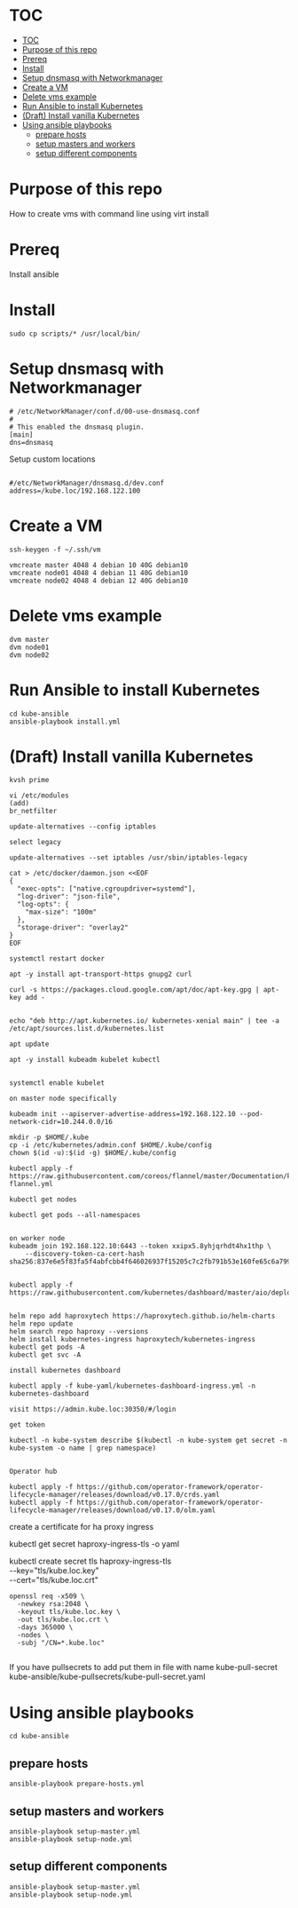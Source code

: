 

# TOC

- [TOC](#toc)
- [Purpose of this repo](#purpose-of-this-repo)
- [Prereq](#prereq)
- [Install](#install)
- [Setup dnsmasq with Networkmanager](#setup-dnsmasq-with-networkmanager)
- [Create a VM](#create-a-vm)
- [Delete vms example](#delete-vms-example)
- [Run Ansible to install Kubernetes](#run-ansible-to-install-kubernetes)
- [(Draft) Install vanilla Kubernetes](#draft-install-vanilla-kubernetes)
- [Using ansible playbooks](#using-ansible-playbooks)
  - [prepare hosts](#prepare-hosts)
  - [setup masters and workers](#setup-masters-and-workers)
  - [setup different components](#setup-different-components)


# Purpose of this repo 

How to create vms with command line using virt install

# Prereq 

Install ansible

# Install

```
sudo cp scripts/* /usr/local/bin/

```

# Setup dnsmasq with Networkmanager

```
# /etc/NetworkManager/conf.d/00-use-dnsmasq.conf
#
# This enabled the dnsmasq plugin.
[main]
dns=dnsmasq

```

Setup custom locations

```

#/etc/NetworkManager/dnsmasq.d/dev.conf
address=/kube.loc/192.168.122.100
```

# Create a VM


```
ssh-keygen -f ~/.ssh/vm
```


```
vmcreate master 4048 4 debian 10 40G debian10
vmcreate node01 4048 4 debian 11 40G debian10
vmcreate node02 4048 4 debian 12 40G debian10
```

# Delete vms example

```
dvm master
dvm node01
dvm node02

```

# Run Ansible to install Kubernetes

```
cd kube-ansible
ansible-playbook install.yml
```

# (Draft) Install vanilla Kubernetes

```
kvsh prime

vi /etc/modules
(add)
br_netfilter

update-alternatives --config iptables 

select legacy

update-alternatives --set iptables /usr/sbin/iptables-legacy

cat > /etc/docker/daemon.json <<EOF
{
  "exec-opts": ["native.cgroupdriver=systemd"],
  "log-driver": "json-file",
  "log-opts": {
    "max-size": "100m"
  },
  "storage-driver": "overlay2"
}
EOF

systemctl restart docker

apt -y install apt-transport-https gnupg2 curl

curl -s https://packages.cloud.google.com/apt/doc/apt-key.gpg | apt-key add -


echo "deb http://apt.kubernetes.io/ kubernetes-xenial main" | tee -a /etc/apt/sources.list.d/kubernetes.list

apt update

apt -y install kubeadm kubelet kubectl


systemctl enable kubelet

on master node specifically

kubeadm init --apiserver-advertise-address=192.168.122.10 --pod-network-cidr=10.244.0.0/16

mkdir -p $HOME/.kube
cp -i /etc/kubernetes/admin.conf $HOME/.kube/config
chown $(id -u):$(id -g) $HOME/.kube/config

kubectl apply -f https://raw.githubusercontent.com/coreos/flannel/master/Documentation/kube-flannel.yml

kubectl get nodes

kubectl get pods --all-namespaces


on worker node
kubeadm join 192.168.122.10:6443 --token xxipx5.8yhjqrhdt4hx1thp \
    --discovery-token-ca-cert-hash sha256:837e6e5f83fa5f4abfcbb4f646026937f15205c7c2fb791b53e160fe65c6a799


kubectl apply -f https://raw.githubusercontent.com/kubernetes/dashboard/master/aio/deploy/recommended.yaml


helm repo add haproxytech https://haproxytech.github.io/helm-charts
helm repo update
helm search repo haproxy --versions
helm install kubernetes-ingress haproxytech/kubernetes-ingress
kubectl get pods -A
kubectl get svc -A

install kubernetes dashboard

kubectl apply -f kube-yaml/kubernetes-dashboard-ingress.yml -n kubernetes-dashboard

visit https://admin.kube.loc:30350/#/login

get token

kubectl -n kube-system describe $(kubectl -n kube-system get secret -n kube-system -o name | grep namespace)


Operator hub

kubectl apply -f https://github.com/operator-framework/operator-lifecycle-manager/releases/download/v0.17.0/crds.yaml
kubectl apply -f https://github.com/operator-framework/operator-lifecycle-manager/releases/download/v0.17.0/olm.yaml
```

create a certificate for ha proxy ingress


kubectl get secret haproxy-ingress-tls -o yaml


kubectl create secret tls  haproxy-ingress-tls \
  --key="tls/kube.loc.key" \
  --cert="tls/kube.loc.crt"

```
openssl req -x509 \
  -newkey rsa:2048 \
  -keyout tls/kube.loc.key \
  -out tls/kube.loc.crt \
  -days 365000 \
  -nodes \
  -subj "/CN=*.kube.loc"


```

If you have pullsecrets to add put them in file with name kube-pull-secret kube-ansible/kube-pullsecrets/kube-pull-secret.yaml


# Using ansible playbooks

```
cd kube-ansible
```

## prepare hosts

```
ansible-playbook prepare-hosts.yml
```

## setup masters and workers

```
ansible-playbook setup-master.yml
ansible-playbook setup-node.yml
```

## setup different components

```
ansible-playbook setup-master.yml
ansible-playbook setup-node.yml
```